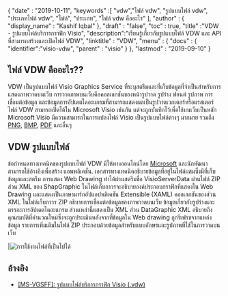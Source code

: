 {
  "date" : "2019-10-11",
  "keywords" :[ "vdw","ไฟล์ vdw", "รูปแบบไฟล์ vdw", "ประเภทไฟล์ vdw", "ไฟล์", "ประเภท", "ไฟล์ vdw คืออะไร" ],
  "author" : {
    "display_name" : "Kashif Iqbal"
},
  "draft" : "false",
  "toc" : true,
  "title" :"VDW - รูปแบบไฟล์บริการกราฟิก Visio",
  "description":"เรียนรู้เกี่ยวกับรูปแบบไฟล์ VDW และ API ที่สามารถสร้างและเปิดไฟล์ VDW",
  "linktitle" : "VDW",
  "menu" : {
    "docs" : {
      "identifier":"visio-vdw",
      "parent" : "visio"
}
},
  "lastmod" : "2019-09-10"
}
## ไฟล์ VDW คืออะไร??

VDW เป็นรูปแบบไฟล์ Visio Graphics Service ที่ระบุสตรีมและที่เก็บข้อมูลที่จำเป็นสำหรับการแสดงภาพวาดบนเว็บ การวาดภาพบนเว็บคือคอลเลกชันของหน้ารูปวาด รูปร่าง ฟอนต์ รูปภาพ การเชื่อมต่อข้อมูล และข้อมูลการอัปเดตไดอะแกรมที่สามารถแสดงผลเป็นรูปวาดเวกเตอร์หรือแรสเตอร์ ไฟล์ VDW สามารถเปิดได้ใน Microsoft Visio เช่นกัน แต่จะถูกบันทึกไว้เพื่อใช้บนเว็บเป็นหลัก Microsoft Visio มีความสามารถในการแปลงไฟล์ Visio เป็นรูปแบบไฟล์ต่างๆ มากมาย รวมถึง [PNG](/th/image/png/), [BMP](/th/image/bmp/), [PDF](/th/pdf/) และอื่นๆ

## **VDW** รูปแบบไฟล์

ข้อกำหนดทางเทคนิคของรูปแบบไฟล์ VDW มีให้ทางออนไลน์โดย [Microsoft](https://msdn.microsoft.com/en-us/library/dd924076(v#office.12).aspx) และนักพัฒนาสามารถใช้อ้างอิงเพื่อสร้าง แอพพลิเคชั่น. เอกสารทางเทคนิคอธิบายข้อมูลที่อยู่ในไฟล์ผสมซึ่งมีที่เก็บข้อมูลและสตรีม การแสดง Web Drawing ทำได้ผ่านสตรีมชื่อ VisioServerData ผ่านไฟล์ ZIP ส่วน XML ของ ShapGraphic ในไฟล์เก็บถาวรจะอธิบายองค์ประกอบกราฟิกที่แสดงใน Web Drawing และแสดงเป็นภาษามาร์กอัปแอปพลิเคชัน Extensible (XAML) คอลเลกชันของส่วน XML ในไฟล์เก็บถาวร ZIP อธิบายการเชื่อมต่อข้อมูลของภาพวาดบนเว็บ ข้อมูลเกี่ยวกับรูปร่างและตรรกะการอัปเดตไดอะแกรม ส่วนเหล่านี้แสดงเป็น XML ส่วน DataGraphic XML อธิบายถึงคุณสมบัติที่คำนวณใหม่ซึ่งจะถูกประเมินหลังจากที่ข้อมูลใน Web drawing ถูกรีเฟรชจากแหล่งข้อมูล รายการเพิ่มเติมในไฟล์ ZIP ประกอบด้วยข้อมูลสำหรับแบบอักษรและรูปภาพที่ใช้ในการวาดบนเว็บ

|![การใช้งานไฟล์ที่เป็นไปได้](/th/web/vdw.png "การใช้งานไฟล์ที่เป็นไปได้")

## อ้างอิง

* [[MS-VGSFF]: รูปแบบไฟล์บริการกราฟิก Visio (.vdw)](https://msdn.microsoft.com/en-us/library/dd924076(v#office.12).aspx)

